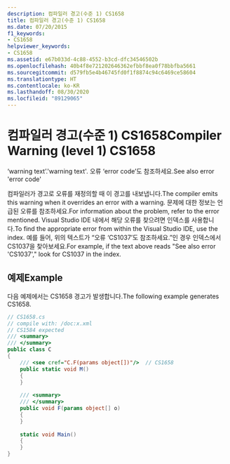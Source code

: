 ```yaml
---
description: 컴파일러 경고(수준 1) CS1658
title: 컴파일러 경고(수준 1) CS1658
ms.date: 07/20/2015
f1_keywords:
- CS1658
helpviewer_keywords:
- CS1658
ms.assetid: e67b033d-4c88-4552-b3cd-dfc34546502b
ms.openlocfilehash: 40b4f8e721202646362efbbf8ea0f78bbfba5661
ms.sourcegitcommit: d579fb5e4b46745fd0f1f8874c94c6469ce58604
ms.translationtype: HT
ms.contentlocale: ko-KR
ms.lasthandoff: 08/30/2020
ms.locfileid: "89129065"
---
```

# <a name="compiler-warning-level-1-cs1658"></a><span data-ttu-id="93d0f-103">컴파일러 경고(수준 1) CS1658</span><span class="sxs-lookup"><span data-stu-id="93d0f-103">Compiler Warning (level 1) CS1658</span></span>
<span data-ttu-id="93d0f-104">‘warning text’.</span><span class="sxs-lookup"><span data-stu-id="93d0f-104">'warning text'.</span></span> <span data-ttu-id="93d0f-105">오류 ‘error code’도 참조하세요.</span><span class="sxs-lookup"><span data-stu-id="93d0f-105">See also error 'error code'</span></span>  
  
 <span data-ttu-id="93d0f-106">컴파일러가 경고로 오류를 재정의할 때 이 경고를 내보냅니다.</span><span class="sxs-lookup"><span data-stu-id="93d0f-106">The compiler emits this warning when it overrides an error with a warning.</span></span> <span data-ttu-id="93d0f-107">문제에 대한 정보는 언급된 오류를 참조하세요.</span><span class="sxs-lookup"><span data-stu-id="93d0f-107">For information about the problem, refer to the error mentioned.</span></span> <span data-ttu-id="93d0f-108">Visual Studio IDE 내에서 해당 오류를 찾으려면 인덱스를 사용합니다.</span><span class="sxs-lookup"><span data-stu-id="93d0f-108">To find the appropriate error from within the Visual Studio IDE, use the index.</span></span> <span data-ttu-id="93d0f-109">예를 들어, 위의 텍스트가 “오류 ‘CS1037’도 참조하세요.”인 경우 인덱스에서 CS1037을 찾아보세요.</span><span class="sxs-lookup"><span data-stu-id="93d0f-109">For example, if the text above reads "See also error 'CS1037'," look for CS1037 in the index.</span></span>  
  
## <a name="example"></a><span data-ttu-id="93d0f-110">예제</span><span class="sxs-lookup"><span data-stu-id="93d0f-110">Example</span></span>  
 <span data-ttu-id="93d0f-111">다음 예제에서는 CS1658 경고가 발생합니다.</span><span class="sxs-lookup"><span data-stu-id="93d0f-111">The following example generates CS1658.</span></span>  
  
```csharp  
// CS1658.cs  
// compile with: /doc:x.xml  
// CS1584 expected  
/// <summary>  
/// </summary>  
public class C  
{  
    /// <see cref="C.F(params object[])"/>  // CS1658  
    public static void M()  
    {  
    }  
  
    /// <summary>  
    /// </summary>  
    public void F(params object[] o)  
    {  
    }  
  
    static void Main()  
    {  
    }  
}  
```
